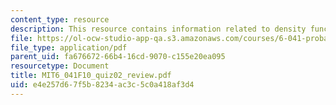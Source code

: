 ```yaml
---
content_type: resource
description: This resource contains information related to density functions.
file: https://ol-ocw-studio-app-qa.s3.amazonaws.com/courses/6-041-probabilistic-systems-analysis-and-applied-probability-fall-2010/e4e257d67f5b8234ac3c5c0a418af3d4_MIT6_041F10_quiz02_review.pdf
file_type: application/pdf
parent_uid: fa676672-66b4-16cd-9070-c155e20ea095
resourcetype: Document
title: MIT6_041F10_quiz02_review.pdf
uid: e4e257d6-7f5b-8234-ac3c-5c0a418af3d4
---
```

